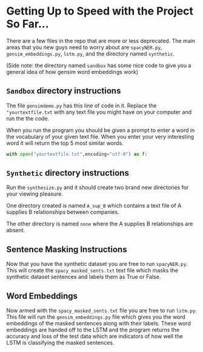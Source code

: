 # Getting Up to Speed with the Project So Far...

There are a few files in the repo that are more or less deprecated. The main areas that you new guys need to worry about are ``spacyNER.py``, ``gensim_embeddings.py``, ``lstm.py``, and the directory named ``synthetic``.

(Side note: the directory named ``sandbox`` has some nice code to give you a general idea of how gensim word embeddings work)

## ``Sandbox`` directory instructions

The file ``gensimdemo.py`` has this line of code in it. Replace the ``"yourtextfile.txt`` with any text file you might have on your computer and run the the code.

When you run the program you should be given a prompt to enter a word in the vocabulary of your given text file. When you enter your very interesting word it will return the top 5 most similar words.

```py
with open("yourtextfile.txt",encoding="utf-8") as f:
```

## ``Synthetic`` directory instructions

Run the ``synthesize.py`` and it should create two brand new directories for your viewing pleasure.

One directory created is named ``A_sup_B`` which contains a text file of A supplies B relationships between companies.

The other directory is named ``none`` where the A supplies B relationships are absent.

## Sentence Masking Instructions

Now that you have the synthetic dataset you are free to run ``spacyNER.py``. This will create the ``spacy_masked_sents.txt`` text file which masks the synthetic dataset sentences and labels them as True or False.

## Word Embeddings

Now armed with the ``spacy_masked_sents.txt`` file you are free to run ``lstm.py``. This file will run the ``gensim_embeddings.py`` file which gives you the word embeddings of the masked sentences along with their labels. These word embeddings are handed off to the LSTM and the program returns the accuracy and loss of the test data which are indicators of how well the LSTM is classifying the masked sentences.